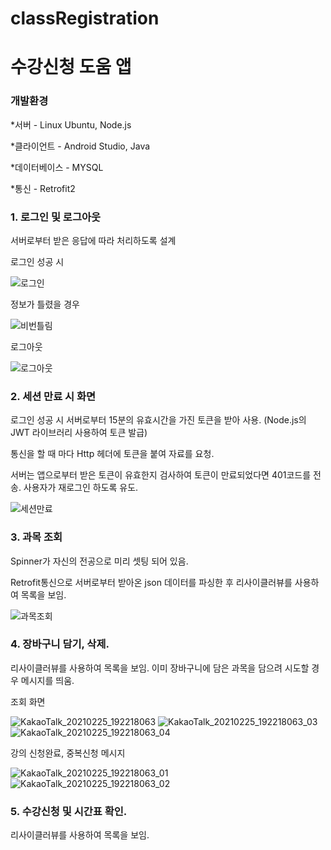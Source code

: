 # classRegistration
# 수강신청 도움 앱

### 개발환경
*서버 - Linux Ubuntu, Node.js

*클라이언트 - Android Studio, Java

*데이터베이스 - MYSQL

*통신 - Retrofit2


### 1. 로그인 및 로그아웃
서버로부터 받은 응답에 따라 처리하도록 설계

로그인 성공 시

![로그인](https://user-images.githubusercontent.com/50095740/109131934-a1e6f680-7796-11eb-8668-2a7963c51d9b.gif)  

정보가 틀렸을 경우

![비번틀림](https://user-images.githubusercontent.com/50095740/109130261-dce82a80-7794-11eb-9c4f-72e2981e516c.gif)  

로그아웃

![로그아웃](https://user-images.githubusercontent.com/50095740/109129950-8975dc80-7794-11eb-91aa-5002149384ed.gif)




### 2. 세션 만료 시 화면
로그인 성공 시 서버로부터 15분의 유효시간을 가진 토큰을 받아 사용. (Node.js의 JWT 라이브러리 사용하여 토큰 발급)

통신을 할 때 마다 Http 헤더에 토큰을 붙여 자료를 요청. 

서버는 앱으로부터 받은 토큰이 유효한지 검사하여 토큰이 만료되었다면 401코드를 전송.
사용자가 재로그인 하도록 유도.

![세션만료](https://user-images.githubusercontent.com/50095740/109131452-2a18cc00-7796-11eb-8c17-9163a515b07a.gif)


### 3. 과목 조회
Spinner가 자신의 전공으로 미리 셋팅 되어 있음. 

Retrofit통신으로 서버로부터 받아온 json 데이터를 파싱한 후 리사이클러뷰를 사용하여 목록을 보임.


![과목조회](https://user-images.githubusercontent.com/50095740/109138959-4caee300-779e-11eb-832b-67500e00b7be.gif)


### 4. 장바구니 담기, 삭제. 
리사이클러뷰를 사용하여 목록을 보임.
이미 장바구니에 담은 과목을 담으려 시도할 경우 메시지를 띄움.

조회 화면

![KakaoTalk_20210225_192218063](https://user-images.githubusercontent.com/50095740/109139550-fbebba00-779e-11eb-8825-55c7ce572a98.jpg)  ![KakaoTalk_20210225_192218063_03](https://user-images.githubusercontent.com/50095740/109139626-0d34c680-779f-11eb-9504-7808f5f2ee41.jpg)  ![KakaoTalk_20210225_192218063_04](https://user-images.githubusercontent.com/50095740/109139669-1de53c80-779f-11eb-9e4e-d10da69d8c0a.jpg)

강의 신청완료, 중복신청 메시지

![KakaoTalk_20210225_192218063_01](https://user-images.githubusercontent.com/50095740/109139862-571dac80-779f-11eb-97b4-e90c45d3d340.jpg)  ![KakaoTalk_20210225_192218063_02](https://user-images.githubusercontent.com/50095740/109139920-643a9b80-779f-11eb-929a-a7a8ae91897f.jpg)


### 5. 수강신청 및 시간표 확인. 

리사이클러뷰를 사용하여 목록을 보임.


